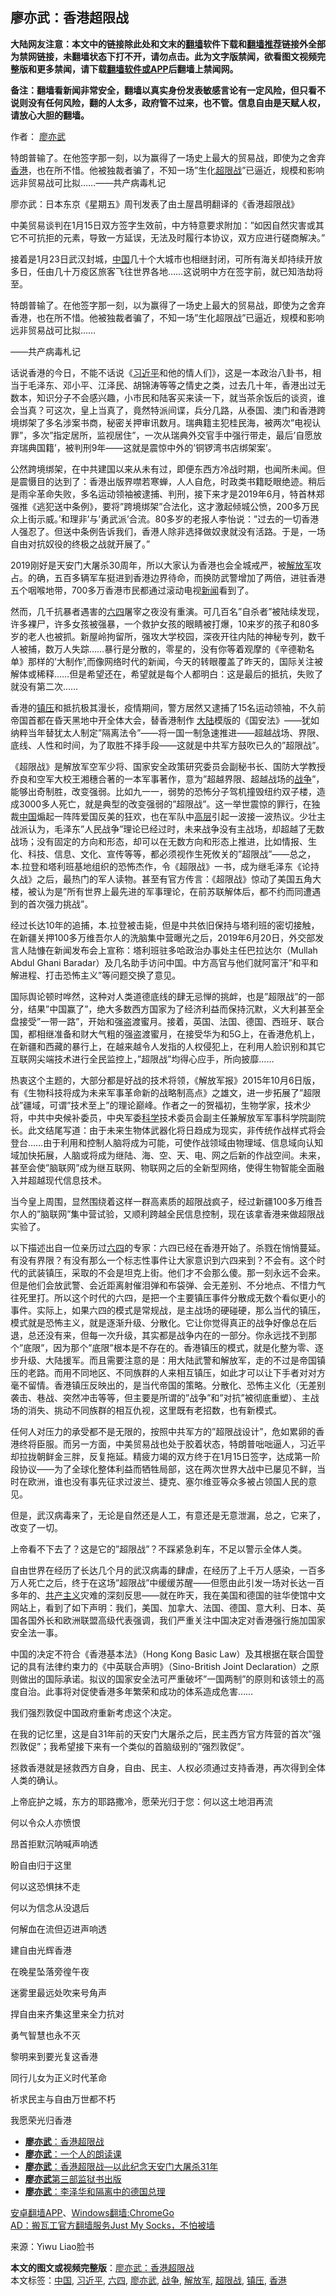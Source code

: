  <h2>廖亦武：香港超限战</h2> <p class="notice"><b>大陆网友注意：本文中的链接除此处和文末的<a href="https://github.com/bannedbook/fanqiang" >翻墙</a>软件下载和<a href="https://github.com/killgcd/justmysocks/blob/master/README.md">翻墙推荐</a>链接外全部为禁网链接，未翻墙状态下打不开，请勿点击。此为文字版禁闻，欲看图文视频完整版和更多禁闻，请下载<a href="https://github.com/bannedbook/fanqiang">翻墙软件或APP</a>后翻墙上禁闻网。</p><p>备注：翻墙看新闻非常安全，翻墙以真实身份发表敏感言论有一定风险，但只看不说则没有任何风险，翻的人太多，政府管不过来，也不管。信息自由是天赋人权，请放心大胆的翻墙。</b></p>  <div class="entry"> <p>作者： <a href="https://www.bannedbook.org/bnews/tag/%e5%bb%96%e4%ba%a6%e6%ad%a6/" class="st_tag internal_tag" rel="tag" title="标签 廖亦武 下的日志">廖亦武</a></p> <p id="summary">特朗普输了。在他签字那一刻，以为赢得了一场史上最大的贸易战，即使为之舍弃<a href="https://www.bannedbook.org/bnews/tag/%e9%a6%99%e6%b8%af/" class="st_tag internal_tag" rel="tag" title="标签 香港 下的日志">香港</a>，也在所不惜。他被独裁者骗了，不知一场&#8221;生化<a href="https://www.bannedbook.org/bnews/tag/%E8%B6%85%E9%99%90%E6%88%98/" class="st_tag internal_tag" rel="tag" title="标签 超限战 下的日志">超限战</a>&#8221;已逼近，规模和影响远非贸易战可比拟&#8230;&#8230;——共产病毒札记</p> <p id="conimg">廖亦武：日本东京《星期五》周刊发表了由土屋昌明翻译的《香港超限战》</p> <p>中美贸易谈判在1月15日双方签字生效前，中方特意要求附加：&#8221;如因自然灾害或其它不可抗拒的元素，导致一方延误，无法及时履行本协议，双方应进行磋商解决。&#8221;</p> <p>接着是1月23日武汉封城，<span class='wp_keywordlink_affiliate'><a href="https://www.bannedbook.org/" title="中国" target="_blank">中国</a></span>几十个大城市也相继封闭，可所有海关却持续开放多日，任由几十万疫区旅客飞往世界各地&#8230;&#8230;这说明中方在签字前，就已知浩劫将至。</p> <p>特朗普输了。在他签字那一刻，以为赢得了一场史上最大的贸易战，即使为之舍弃香港，也在所不惜。他被独裁者骗了，不知一场&#8221;生化超限战&#8221;已逼近，规模和影响远非贸易战可比拟&#8230;&#8230;</p> <p>——共产病毒札记</p> <p>话说香港的今日，不能不话说《<a href="https://www.bannedbook.org/bnews/tag/%e4%b9%a0%e8%bf%91%e5%b9%b3/" class="st_tag internal_tag" rel="tag" title="标签 习近平 下的日志">习近平</a>和他的情人们》，这是一本政治八卦书，相当于毛泽东、邓小平、江泽民、胡锦涛等等之情史之类，过去几十年，香港出过无数本，知识分子不会感兴趣，小市民和陆客买来读一下，就当茶余饭后的谈资，谁会当真？可这次，皇上当真了，竟然特派间谍，兵分几路，从泰国、澳门和香港跨境绑架了多名涉案书商，秘密关押审讯数月。瑞典籍主犯桂民海，被两次&#8221;电视认罪&#8221;，多次&#8221;指定居所，监视居住&#8221;，一次从瑞典外交官手中强行带走，最后&#8217;自愿放弃瑞典国籍&#8217;，被判刑9年——这就是震惊中外的&#8217;铜锣湾书店绑架案&#8217;。</p> <p>公然跨境绑架，在中共建国以来从未有过，即便东西方冷战时期，也闻所未闻。但是震慑目的达到了：香港出版界噤若寒蝉，人人自危，时政类书籍眨眼绝迹。稍后是雨伞革命失败，多名运动领袖被逮捕、判刑，接下来才是2019年6月，特首林郑强推《逃犯送中条例》，要将&#8221;跨境绑架&#8221;合法化，这才激起倾城公愤，200多万民众上街示威。&#8217;和理非&#8217;与&#8217;勇武派&#8217;合流。80多岁的老报人李怡说：&#8221;过去的一切香港人强忍了。但送中条例告诉我们，香港人除非选择做奴隶就没有活路。于是，一场自由对抗奴役的终极之战就开展了。&#8221;</p> <p>2019刚好是天安门大屠杀30周年，所以大家认为香港也会全城戒严，被<a href="https://www.bannedbook.org/bnews/tag/%e8%a7%a3%e6%94%be%e5%86%9b/" class="st_tag internal_tag" rel="tag" title="标签 解放军 下的日志">解放军</a>攻占。的确，五百多辆军车挺进到香港边界待命，而换防武警增加了两倍，进驻香港五个咽喉地带，700多万香港市民都通过滚动电视<span class='wp_keywordlink_affiliate'><a href="https://www.bannedbook.org/" title="新闻">新闻</a></span>看到了。</p>  <p>然而，几千抗暴者遇害的<span class='wp_keywordlink'><a href="https://www.bannedbook.org/forum2/topic2509.html" title="《中国六四真相》" target="_blank">六四</a></span>屠宰之夜没有重演。可几百名&#8221;自杀者&#8221;被陆续发现，许多裸尸，许多女孩被强暴，一个救护女孩的眼睛被打爆，10来岁的孩子和80多岁的老人也被抓。新屋岭拘留所，强攻大学校园，深夜开往内陆的神秘专列，数千人被捕，数万人失踪&#8230;&#8230;暴行是分散的，零星的，没有你等着观摩的《辛德勒名单》那样的&#8217;大制作&#8217;,而像网络时代的新闻，今天的转眼覆盖了昨天的，国际关注被解体或稀释&#8230;&#8230;但是希望还在，希望就是每个人都明白：这是最后的抵抗，失败了就没有第二次&#8230;&#8230;</p> <p>香港的<a href="https://www.bannedbook.org/bnews/tag/%e9%95%87%e5%8e%8b/" class="st_tag internal_tag" rel="tag" title="标签 镇压 下的日志">镇压</a>和抵抗极其漫长，疫情期间，警方居然又逮捕了15名运动领袖，不久前帝国首都在昏天黑地中开全体大会，替香港制作 <span class='wp_keywordlink_affiliate'><a href="https://www.bannedbook.org/" title="大陆" target="_blank">大陆</a></span>模版的《国安法》——犹如纳粹当年替犹太人制定&#8221;隔离法令&#8221;——将一国一制急速推进——超越战场、界限、底线、人性和时间，为了取胜不择手段——这就是中共军方鼓吹已久的&#8221;超限战&#8221;。</p> <p>《超限战》是解放军空军少将、国家安全政策研究委员会副秘书长、国防大学教授乔良和空军大校王湘穗合著的一本军事著作，意为&#8221;超越界限、超越战场的<a href="https://www.bannedbook.org/bnews/tag/%E6%88%98%E4%BA%89/" class="st_tag internal_tag" rel="tag" title="标签 战争 下的日志">战争</a>&#8221;，能够出奇制胜，改变强弱。比如九一一，弱势的恐怖分子驾机撞毁纽约双子楼，造成3000多人死亡，就是典型的改变强弱的&#8221;超限战&#8221;。这一举世震惊的罪行，在独裁<a href="https://www.bannedbook.org/bnews/tag/%E4%B8%AD%E5%9B%BD/" class="st_tag internal_tag" rel="tag" title="标签 中国 下的日志">中国</a>煽起一阵阵爱国反美的狂欢，也在军队中<span class='wp_keywordlink_affiliate'><a href="https://www.bannedbook.org/bnews/ccpdope/" title="中共高层内幕" target="_blank">高层</a></span>引起一波接一波热议。少壮主战派认为，毛泽东&#8221;人民战争&#8221;理论已经过时，未来战争没有主战场，却超越了无数战场；没有固定的方向和形态，却可以在无数方向和形态上推进，比如情报、生化、科技、信息、文化、宣传等等，都必须视作生死攸关的&#8221;超限战&#8221;——总之，本.拉登和塔利班基地组织的恐怖杰作，令《超限战》一书，成为继毛泽东《论持久战》之后，最热门的军人读物。甚至有官方传言：《超限战》惊动了美国五角大楼，被认为是&#8221;所有世界上最先进的军事理论，在前苏联解体后，都不约而同遭遇到的首次强力挑战&#8221;。</p> <p>经过长达10年的追捕，本.拉登被击毙，但是中共依旧保持与塔利班的密切接触，在新疆关押100多万维吾尔人的洗脑集中营曝光之后，2019年6月20日，外交部发言人陆慷在新闻发布会上宣称：塔利班驻多哈政治办事处主任巴拉达尔（Mullah Abdul Ghani Baradar）及几名助手访问中国。中方高官与他们就阿富汗&#8221;和平和解进程、打击恐怖主义&#8221;等问题交换了意见。</p> <p>国际舆论顿时哗然，这种对人类道德底线的肆无忌惮的挑衅，也是&#8221;超限战&#8221;的一部分，结果&#8221;中国赢了&#8221;，绝大多数西方国家为了经济利益而保持沉默，义大利甚至全盘接受&#8221;一带一路&#8221;，开始和强盗渡蜜月。接着，英国、法国、德国、西班牙、联合国，都相继准备和财大气粗的强盗渡蜜月，在接受华为和5G上，在香港危机上，在新疆和西藏的暴行上，在越来越令人发指的人权侵犯上，在利用人脸识别和其它互联网尖端技术进行全民监控上，&#8221;超限战&#8221;均得心应手，所向披靡&#8230;&#8230;</p> <p>热衷这个主题的，大部分都是好战的技术将领，《解放军报》2015年10月6日版，有《生物科技将成为未来军事革命新的战略制高点》之雄文，进一步拓展了&#8221;超限战&#8221;疆域，可谓&#8221;技术至上&#8221;的理论巅峰。作者之一的贺福初，生物学家，技术少将，中共中央候补委员，中央军委<span class='wp_keywordlink'><a href="https://www.bannedbook.org/forum11/topic309.html" title="禁片：“科学”的棍子" target="_blank">科学</a></span>技术委员会副主任兼解放军军事科学院副院长。此文结尾写道：由于未来生物体武器化将日趋成为现实，非传统作战样式将会登台&#8230;&#8230;由于利用和控制人脑将成为可能，可使作战领域由物理域、信息域向认知域加快拓展，人脑或将成为继陆、海、空、天、电、网之后新的作战空间。未来，甚至会使&#8221;脑联网&#8221;成为继互联网、物联网之后的全新型网络，使得生物智能全面融入并超越现代信息技术。</p> <p>当今皇上周围，显然围绕着这样一群高素质的超限战疯子，经过新疆100多万维吾尔人的&#8221;脑联网&#8221;集中营试验，又顺利跨越全民信息控制，现在该拿香港来做超限战实验了。</p> <p>以下描述出自一位亲历过<a href="https://www.bannedbook.org/bnews/tag/%e5%85%ad%e5%9b%9b/" class="st_tag internal_tag" rel="tag" title="标签 六四 下的日志">六四</a>的专家：六四已经在香港开始了。杀戮在悄悄蔓延。有没有界限？有没有那么一个标志性事件让大家意识到六四来到？不会有。这个时代的武装镇压，采取的不会是坦克上街。他们才不会那么傻。那一刻永远不会来。但是他们会放武警、会近距离射催泪弹和布袋弹、会无差别、不分地点、不惜力气往死里打。所以这个时代的六四，是把一个主要镇压事件分散成无数个看似更小的事件。实际上，如果六四的模式是常规战，是主战场的硬碰硬，那么当代的镇压，模式就是恐怖主义，就是逐渐升级、分散化。它让你觉得真正的战争好像总在后退，总还没有来，但每一次升级，其实都是战争内在的一部分。你永远找不到那个&#8221;底限&#8221;，因为那个&#8221;底限&#8221;根本是不存在的。香港镇压的模式，就是化整为零、逐步升级、大陆援军。而且需要注意的是：用大陆武警和解放军，走的不过是帝国镇压的老路。而用不同地区、不同族群的人来相互镇压，如此才可以让下手者对对方毫不留情。香港镇压反映出的，是当代帝国的策略。分散化、恐怖主义化（无差别袭击、巷战、突然冲击等等，但主要是所谓的&#8221;战争&#8221;和&#8221;对抗&#8221;被彻底重塑）、主战场的消失、挑动不同族群的相互仇视，这里既有老招数，也有新模式。</p> <p>任何人对压力的承受都不是无限的，按照中共军方的&#8221;超限战设计&#8221;，危如累卵的香港终将臣服。而另一方面，中美贸易战也处于胶着状态，特朗普咄咄逼人，习近平却拉拢朝鲜金三胖，反复拖延。精疲力竭的双方终于在1月15日签字，达成第一阶段协议——为了全球化整体利益而牺牲局部，这在两次世界大战中已屡见不鲜，当时在欧洲，谁也没有事先征求过波兰、捷克、塞尔维亚等众多被占领国人民的意见。</p> <p>但是，武汉病毒来了，无论是自然还是人工，有意还是无意泄漏，总之，它来了，改变了一切。</p>  <p>上帝看不下去了？这是它的&#8221;超限战&#8221;？不踩紧急刹车，不足以警示全体人类。</p> <p>自由世界在经历了长达几个月的武汉病毒的肆虐，在经历了上千万人感染，一百多万人死亡之后，终于在这场&#8221;超限战&#8221;中缓缓苏醒——但愿由此引发一场对长达一百多年的、<span class='wp_keywordlink'><a href="https://www.bannedbook.org/forum2/topic6177.html" title="《共产主义的终极目的》" target="_blank">共产主义</a></span>灾难的深刻反思——就在昨天，我在美国和德国的驻华使馆中文网站上，看到了如下声明：我们，美国、加拿大、法国、德国、意大利、日本、英国各国外长和欧洲联盟高级代表强调，我们严重关注中国决定对香港强行施加国家安全法一事。</p> <p>中国的决定不符合《香港基本法》（Hong Kong Basic Law）及其根据在联合国登记的具有法律约束力的《中英联合声明》（Sino-British Joint Declaration）之原则做出的国际承诺。拟议的国家安全法可严重破坏&#8221;一国两制&#8221;的原则和该领土的高度自治。此事将对促使香港多年繁荣和成功的体系造成危害&#8230;&#8230;</p> <p>我们强烈敦促中国政府重新考虑这个决定。</p> <p>在我的记忆里，这是自31年前的天安门大屠杀之后，民主西方官方阵营的首次&#8221;强烈敦促&#8221;；我希望接下来有一个类似的首脑级别的&#8221;强烈敦促&#8221;。</p> <p>拯救香港就是拯救西方自身，自由、民主、人权必须通过支持香港，再次得到全体人类的确认。</p> <p>上帝庇护之城，东方的耶路撒冷，愿荣光归于您：何以这土地泪再流</p> <p>何以令众人亦愤恨</p> <p>昂首拒默沉呐喊声响透</p> <p>盼自由归于这里</p>  <p>何以这恐惧抹不走</p> <p>何以为信念从没退后</p> <p>何解血在流但迈进声响透</p> <p>建自由光辉香港</p> <p>在晚星坠落旁徨午夜</p> <p>迷雾里最远处吹来号角声</p> <p>捍自由来齐集这里来全力抗对</p> <p>勇气智慧也永不灭</p> <p>黎明来到要光复这香港</p> <p>同行儿女为正义时代革命</p>  <p>祈求民主与自由万世都不朽</p> <p>我愿荣光归香港</p> <ul class='op-related-articles' title='相关阅读'> <li><a href='https://www.bannedbook.org/bnews/baitai/20200704/1355395.html' target='_blank'><b>廖亦武</b>&#65306;香港超限战</a></li> <li><a href='https://www.bannedbook.org/bnews/renquan/minyun/20200622/1348628.html' target='_blank'><b>廖亦武</b>：一个人的朗读课</a></li> <li><a href='https://www.bannedbook.org/bnews/renquan/xgmyd/20200527/1335395.html' target='_blank'><b>廖亦武</b>：香港超限战—以此纪念天安门大屠杀31年</a></li> <li><a href='https://www.bannedbook.org/bnews/bookwiki/20200512/1326422.html' target='_blank'><b>廖亦武</b>第三部监狱书出版</a></li> <li><a href='https://www.bannedbook.org/bnews/cbnews/20200325/1299871.html' target='_blank'><b>廖亦武</b>：李泽华和隔离中的德国总理</a></li> </ul> <div class="texttj"> <a href="https://github.com/bannedbook/fanqiang/wiki/%E7%A6%81%E9%97%BB%E7%BD%91%E5%AE%89%E5%8D%93%E7%BF%BB%E5%A2%99%E6%96%B0%E9%97%BBAPP" target="_blank">安卓翻墙APP</a>、<a href="https://github.com/bannedbook/fanqiang/wiki/Chrome%E4%B8%80%E9%94%AE%E7%BF%BB%E5%A2%99%E5%8C%85" target="_blank">Windows翻墙:ChromeGo</a><br/> <a href="https://github.com/killgcd/justmysocks/blob/master/README.md" target="_blank">AD：搬瓦工官方翻墙服务Just My Socks，不怕被墙</a> </div><p> 来源：Yiwu Liao脸书 </p><a name='sharetosocial'></a>         <div><b>本文的图文或视频完整版</b>：<a href='https://www.bannedbook.org/bnews/comments/20200704/1355412.html'>廖亦武：香港超限战</a></div>  </div><!--END ENTRY--> <div class="postfooter"> <div>本文标签：<a href="https://www.bannedbook.org/bnews/tag/%E4%B8%AD%E5%9B%BD/" rel="tag">中国</a>, <a href="https://www.bannedbook.org/bnews/tag/%e4%b9%a0%e8%bf%91%e5%b9%b3/" rel="tag">习近平</a>, <a href="https://www.bannedbook.org/bnews/tag/%e5%85%ad%e5%9b%9b/" rel="tag">六四</a>, <a href="https://www.bannedbook.org/bnews/tag/%e5%bb%96%e4%ba%a6%e6%ad%a6/" rel="tag">廖亦武</a>, <a href="https://www.bannedbook.org/bnews/tag/%E6%88%98%E4%BA%89/" rel="tag">战争</a>, <a href="https://www.bannedbook.org/bnews/tag/%e8%a7%a3%e6%94%be%e5%86%9b/" rel="tag">解放军</a>, <a href="https://www.bannedbook.org/bnews/tag/%E8%B6%85%E9%99%90%E6%88%98/" rel="tag">超限战</a>, <a href="https://www.bannedbook.org/bnews/tag/%e9%95%87%e5%8e%8b/" rel="tag">镇压</a>, <a href="https://www.bannedbook.org/bnews/tag/%e9%a6%99%e6%b8%af/" rel="tag">香港</a></div>  </div><!--END POSTFOOTER--> 
